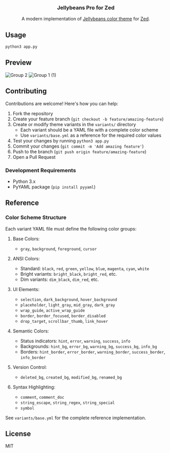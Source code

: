 <h3 align="center">Jellybeans Pro for Zed</h3><p align="center">
A modern implementation of <a href="https://github.com/nanotech/jellybeans.vim">Jellybeans color theme</a> for <a href="https://zed.dev" target="_blank">Zed</a>.

</p>


## Usage

```bash
python3 app.py
```

## Preview
![Group 2](https://github.com/user-attachments/assets/05844b69-118e-4bb2-9364-4e90ce9d68ed)
![Group 1 (1)](https://github.com/user-attachments/assets/c971eeea-9925-46a2-bae3-bd39c5dea093)


## Contributing

Contributions are welcome! Here's how you can help:

1. Fork the repository
2. Create your feature branch (`git checkout -b feature/amazing-feature`)
3. Create or modify theme variants in the `variants/` directory
   - Each variant should be a YAML file with a complete color scheme
   - Use `variants/base.yml` as a reference for the required color values
4. Test your changes by running `python3 app.py`
5. Commit your changes (`git commit -m 'Add amazing feature'`)
6. Push to the branch (`git push origin feature/amazing-feature`)
7. Open a Pull Request

### Development Requirements

- Python 3.x
- PyYAML package (`pip install pyyaml`)

## Reference

### Color Scheme Structure

Each variant YAML file must define the following color groups:

1. Base Colors:
   - `gray`, `background`, `foreground`, `cursor`

2. ANSI Colors:
   - Standard: `black`, `red`, `green`, `yellow`, `blue`, `magenta`, `cyan`, `white`
   - Bright variants: `bright_black`, `bright_red`, etc.
   - Dim variants: `dim_black`, `dim_red`, etc.

3. UI Elements:
   - `selection`, `dark_background`, `hover_background`
   - `placeholder`, `light_gray`, `mid_gray`, `dark_gray`
   - `wrap_guide`, `active_wrap_guide`
   - `border`, `border_focused`, `border_disabled`
   - `drop_target`, `scrollbar_thumb`, `link_hover`

4. Semantic Colors:
   - Status indicators: `hint`, `error`, `warning`, `success`, `info`
   - Backgrounds: `hint_bg`, `error_bg`, `warning_bg`, `success_bg`, `info_bg`
   - Borders: `hint_border`, `error_border`, `warning_border`, `success_border`, `info_border`

5. Version Control:
   - `deleted_bg`, `created_bg`, `modified_bg`, `renamed_bg`

6. Syntax Highlighting:
   - `comment`, `comment_doc`
   - `string_escape`, `string_regex`, `string_special`
   - `symbol`

See `variants/base.yml` for the complete reference implementation.

## License

MIT
